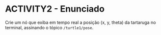 # ACTIVITY2 - Enunciado

Crie um nó que exiba em tempo real a posição (x, y, theta) da tartaruga no terminal, assinando o tópico `/turtle1/pose`.
